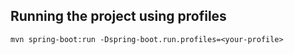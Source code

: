 ## Running the project using profiles
```
mvn spring-boot:run -Dspring-boot.run.profiles=<your-profile>
```